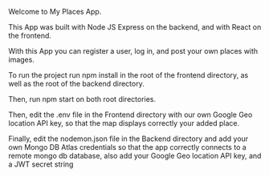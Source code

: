 Welcome to My Places App.

This App was built with Node JS Express on the backend, and with React on the frontend.

With this App you can register a user, log in, and post your own places with images.

To run the project run npm install in the root of the frontend directory, as well as the root of the backend directory.

Then, run npm start on both root directories.

Then, edit the .env file in the Frontend directory with our own Google Geo location API key, so that the map displays correctly your added place.

Finally, edit the nodemon.json file in the Backend directory and add your own Mongo DB Atlas credentials so that the app correctly connects to a remote mongo db database, also add your Google Geo location API key, and a JWT secret string 

